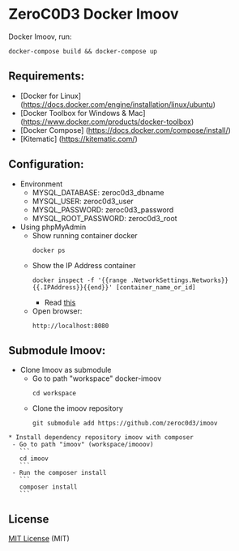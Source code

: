 # ZeroC0D3 Docker Imoov

Docker Imoov, run:
```
docker-compose build && docker-compose up
```

## Requirements:
   * [Docker for Linux] (https://docs.docker.com/engine/installation/linux/ubuntu)
   * [Docker Toolbox for Windows & Mac] (https://www.docker.com/products/docker-toolbox)
   * [Docker Compose] (https://docs.docker.com/compose/install/) 
   * [Kitematic] (https://kitematic.com/) 

## Configuration:
   * Environment
     - MYSQL_DATABASE: zeroc0d3_dbname
     - MYSQL_USER: zeroc0d3_user
     - MYSQL_PASSWORD: zeroc0d3_password
     - MYSQL_ROOT_PASSWORD: zeroc0d3_root
   * Using phpMyAdmin
     - Show running container docker
       ```
       docker ps
       ```
     - Show the IP Address container
       ```
       docker inspect -f '{{range .NetworkSettings.Networks}}{{.IPAddress}}{{end}}' [container_name_or_id]
       ```
       * Read [this](http://stackoverflow.com/questions/17157721/getting-a-docker-containers-ip-address-from-the-host)
     - Open browser: 
       ```
       http://localhost:8080
       ```

## Submodule Imoov:
   * Clone Imoov as submodule
     - Go to path "workspace" docker-imoov
       ```
       cd workspace
       ```  
     - Clone the imoov repository
       ``` 
       git submodule add https://github.com/zeroc0d3/imoov
       ```
    * Install dependency repository imoov with composer
     - Go to path "imoov" (workspace/imooov)
       ```
       cd imoov
       ```
     - Run the composer install
       ``` 
       composer install
       ```
       
## License
[MIT License](https://github.com/zeroc0d3/docker-imoov/blob/master/LICENSE) (MIT)
